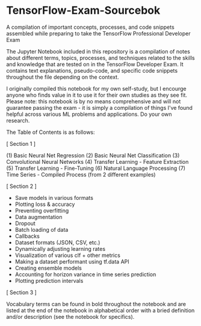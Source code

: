 # TensorFlow-Exam-Sourcebok
A compilation of important concepts, processes, and code snippets assembled while preparing to take the TensorFlow Professional Developer Exam

The Jupyter Notebook included in this repository is a compilation of notes about different terms, topics, processes, and techniques related to the skills and knowledge that are tested on in the TensorFlow Developer Exam. It contains text explanations, pseudo-code, and specific code snippets throughout the file depending on the context.

I originally compiled this notebook for my own self-study, but I encourge anyone who finds value in it to use it for their own studies as they see fit. Please note: this notebook is by no means comprehensive and will not guarantee passing the exam - it is simply a compilation of things I've found helpful across various ML problems and applications. Do your own research.

The Table of Contents is as follows:

[ Section 1 ]

(1) Basic Neural Net Regression
(2) Basic Neural Net Classification
(3) Convolutional Neural Networks
(4) Transfer Learning - Feature Extraction
(5) Transfer Learning - Fine-Tuning
(6) Natural Language Processing
(7) Time Series - Compiled Process (from 2 different examples)

[ Section 2 ]

- Save models in various formats
- Plotting loss & accuracy
- Preventing overfitting
- Data augmentation
- Dropout
- Batch loading of data
- Callbacks
- Dataset formats (JSON, CSV, etc.)
- Dynamically adjusting learning rates
- Visualization of various clf + other metrics
- Making a dataset performant using tf.data API
- Creating ensemble models
- Accounting for horizon variance in time series prediction
- Plotting prediction intervals

[ Section 3 ]

Vocabulary terms can be found in bold throughout the notebook and are listed at the end of the notebook in alphabetical order with a bried definition and/or description (see the notebook for specifics).
